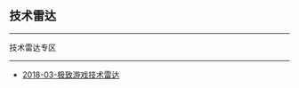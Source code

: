 ## 技术雷达

---

技术雷达专区

---

* [2018-03-极致游戏技术雷达](https://sggggy.github.io/docs/radar/company_tech_radar/2018_03.html)